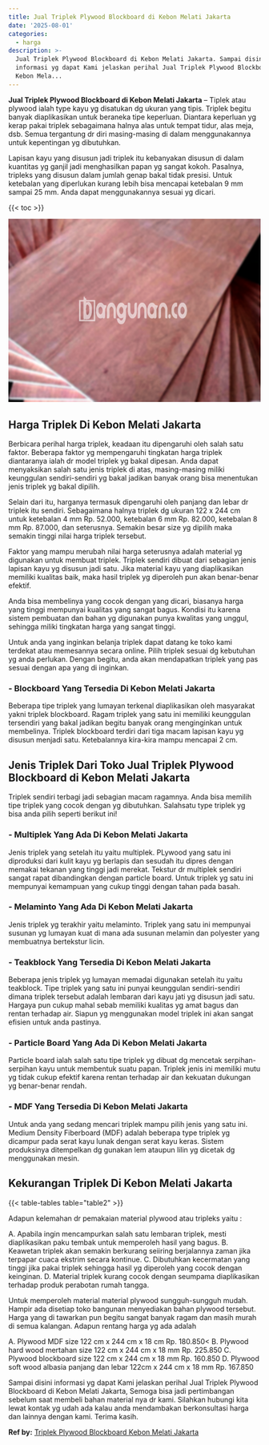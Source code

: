 ```yaml
---
title: Jual Triplek Plywood Blockboard di Kebon Melati Jakarta
date: '2025-08-01'
categories:
  - harga
description: >-
  Jual Triplek Plywood Blockboard di Kebon Melati Jakarta. Sampai disini
  informasi yg dapat Kami jelaskan perihal Jual Triplek Plywood Blockboard di
  Kebon Mela...
---
```


**Jual Triplek Plywood Blockboard di Kebon Melati Jakarta** – Tiplek atau plywood ialah type kayu yg disatukan dg ukuran yang tipis. Triplek begitu banyak diaplikasikan untuk beraneka tipe keperluan. Diantara keperluan yg kerap pakai triplek sebagaimana halnya alas untuk tempat tidur, alas meja, dsb. Semua tergantung dr diri masing-masing di dalam menggunakannya untuk kepentingan yg dibutuhkan.

Lapisan kayu yang disusun jadi triplek itu kebanyakan disusun di dalam kuantitas yg ganjil jadi menghasilkan papan yg sangat kokoh. Pasalnya, tripleks yang disusun dalam jumlah genap bakal tidak presisi. Untuk ketebalan yang diperlukan kurang lebih bisa mencapai ketebalan 9 mm sampai 25 mm. Anda dapat menggunakannya sesuai yg dicari.

{{< toc >}}

![Jual Triplek Plywood Blockboard di Kebon Melati Jakarta](/images/jual-triplek-murah-05.png)

## Harga Triplek Di Kebon Melati Jakarta

Berbicara perihal harga triplek, keadaan itu dipengaruhi oleh salah satu faktor. Beberapa faktor yg mempengaruhi tingkatan harga triplek diantaranya ialah dr model triplek yg bakal dipesan. Anda dapat menyaksikan salah satu jenis triplek di atas, masing-masing miliki keunggulan sendiri-sendiri yg bakal jadikan banyak orang bisa menentukan jenis triplek yg bakal dipilih.

Selain dari itu, harganya termasuk dipengaruhi oleh panjang dan lebar dr triplek itu sendiri. Sebagaimana halnya triplek dg ukuran 122 x 244 cm untuk ketebalan 4 mm Rp. 52.000, ketebalan 6 mm Rp. 82.000, ketebalan 8 mm Rp. 87.000, dan seterusnya. Semakin besar size yg dipilih maka semakin tinggi nilai harga triplek tersebut.

Faktor yang mampu merubah nilai harga seterusnya adalah material yg digunakan untuk membuat triplek. Triplek sendiri dibuat dari sebagian jenis lapisan kayu yg disusun jadi satu. Jika material kayu yang diaplikasikan memiliki kualitas baik, maka hasil triplek yg diperoleh pun akan benar-benar efektif.

Anda bisa membelinya yang cocok dengan yang dicari, biasanya harga yang tinggi mempunyai kualitas yang sangat bagus. Kondisi itu karena sistem pembuatan dan bahan yg digunakan punya kwalitas yang unggul, sehingga miliki tingkatan harga yang sangat tinggi.

Untuk anda yang inginkan belanja triplek dapat datang ke toko kami terdekat atau memesannya secara online. Pilih triplek sesuai dg kebutuhan yg anda perlukan. Dengan begitu, anda akan mendapatkan triplek yang pas sesuai dengan apa yang di inginkan.

### \- Blockboard Yang Tersedia Di Kebon Melati Jakarta

Beberapa tipe triplek yang lumayan terkenal diaplikasikan oleh masyarakat yakni triplek blockboard. Ragam triplek yang satu ini memiliki keunggulan tersendiri yang bakal jadikan begitu banyak orang menginginkan untuk membelinya. Triplek blockboard terdiri dari tiga macam lapisan kayu yg disusun menjadi satu. Ketebalannya kira-kira mampu mencapai 2 cm.

## Jenis Triplek Dari Toko Jual Triplek Plywood Blockboard di Kebon Melati Jakarta

Triplek sendiri terbagi jadi sebagian macam ragamnya. Anda bisa memilih tipe triplek yang cocok dengan yg dibutuhkan. Salahsatu type triplek yg bisa anda pilih seperti berikut ini!

### \- Multiplek Yang Ada Di Kebon Melati Jakarta

Jenis triplek yang setelah itu yaitu multiplek. PLywood yang satu ini diproduksi dari kulit kayu yg berlapis dan sesudah itu dipres dengan memakai tekanan yang tinggi jadi merekat. Tekstur dr multiplek sendiri sangat rapat dibandingkan dengan particle board. Untuk triplek yg satu ini mempunyai kemampuan yang cukup tinggi dengan tahan pada basah.

### \- Melaminto Yang Ada Di Kebon Melati Jakarta

Jenis triplek yg terakhir yaitu melaminto. Triplek yang satu ini mempunyai susunan yg lumayan kuat di mana ada susunan melamin dan polyester yang membuatnya bertekstur licin.

### \- Teakblock Yang Tersedia Di Kebon Melati Jakarta

Beberapa jenis triplek yg lumayan memadai digunakan setelah itu yaitu teakblock. Tipe triplek yang satu ini punyai keunggulan sendiri-sendiri dimana triplek tersebut adalah lembaran dari kayu jati yg disusun jadi satu. Hargaya pun cukup mahal sebab memiliki kualitas yg amat bagus dan rentan terhadap air. Siapun yg menggunakan model triplek ini akan sangat efisien untuk anda pastinya.

### \- Particle Board Yang Ada Di Kebon Melati Jakarta

Particle board ialah salah satu tipe triplek yg dibuat dg mencetak serpihan-serpihan kayu untuk membentuk suatu papan. Triplek jenis ini memiliki mutu yg tidak cukup efektif karena rentan terhadap air dan kekuatan dukungan yg benar-benar rendah.

### \- MDF Yang Tersedia Di Kebon Melati Jakarta

Untuk anda yang sedang mencari triplek mampu pilih jenis yang satu ini. Medium Density Fiberboard (MDF) adalah beberapa type triplek yg dicampur pada serat kayu lunak dengan serat kayu keras. Sistem produksinya ditempelkan dg gunakan lem ataupun lilin yg dicetak dg menggunakan mesin.

## Kekurangan Triplek Di Kebon Melati Jakarta

{{< table-tables table="table2" >}}

Adapun kelemahan dr pemakaian material plywood atau tripleks yaitu :

A. Apabila ingin mencampurkan salah satu lembaran triplek, mesti diaplikasikan paku tembak untuk memperoleh hasil yang bagus. B. Keawetan triplek akan semakin berkurang seiiring berjalannya zaman jika terpapar cuaca ekstrim secara kontinue. C. Dibutuhkan kecermatan yang tinggi jika pakai triplek sehingga hasil yg diperoleh yang cocok dengan keinginan. D. Material triplek kurang cocok dengan seumpama diaplikasikan terhadap produk perabotan rumah tangga.

Untuk memperoleh material material plywood sungguh-sungguh mudah. Hampir ada disetiap toko bangunan menyediakan bahan plywood tersebut. Harga yang di tawarkan pun begitu sangat banyak ragam dan masih murah di semua kalangan. Adapun rentang harga yg ada adalah

A. Plywood MDF size 122 cm x 244 cm x 18 cm Rp. 180.850< B. Plywood hard wood mertahan size 122 cm x 244 cm x 18 mm Rp. 225.850 C. Plywood blockboard size 122 cm x 244 cm x 18 mm Rp. 160.850 D. Plywood soft wood albasia panjang dan lebar 122cm x 244 cm x 18 mm Rp. 167.850

Sampai disini informasi yg dapat Kami jelaskan perihal Jual Triplek Plywood Blockboard di Kebon Melati Jakarta, Semoga bisa jadi pertimbangan sebelum saat membeli bahan material nya dr kami. Silahkan hubungi kita lewat kontak yg udah ada kalau anda mendambakan berkonsultasi harga dan lainnya dengan kami. Terima kasih.

**Ref by:** [Triplek Plywood Blockboard Kebon Melati Jakarta](https://id.wikipedia.org/wiki/Triplek)

